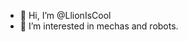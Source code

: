 - 👋 Hi, I’m @LlionIsCool
- 👀 I’m interested in mechas and robots.
<!---
LlionIsCool/LlionIsCool is a ✨ special ✨ repository because its `README.md` (this file) appears on your GitHub profile.
You can click the Preview link to take a look at your changes.
--->
